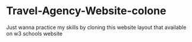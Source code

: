 # Travel-Agency-Website-colone
Just wanna practice my skills by cloning this website layout that available on w3 schools website
